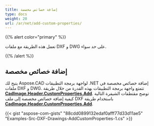 ```yaml
---
title: إضافة خصائص مخصصة
type: docs
weight: 20
url: /ar/net/add-custom-properties/
---
```


{{% alert color="primary" %}}

تعمل هذه الطريقة مع ملفات DXF و DWG على حد سواء.

{{% /alert %}}

## إضافة خصائص مخصصة

يتيح لك Aspose.CAD لواجهة برمجة التطبيقات .NET إضافة خصائص مخصصة في ملفات DXF و DWG. تتمتع واجهة برمجة التطبيقات بهذه القدرة من خلال طريقة [**CadImage.Header.CustomProperties.Add**](https://reference.aspose.com/cad/net/aspose.cad.fileformats.cad.cadobjects/cadheader/properties/customproperties).
توضح مقتطفات الشيفرة التالية كيفية إضافة خصائص مخصصة إلى ملف DXF باستخدام طريقة [**CadImage.Header.CustomProperties.Add**](https://reference.aspose.com/cad/net/aspose.cad.fileformats.cad.cadobjects/cadheader/properties/customproperties).

{{< gist "aspose-com-gists" "88cdd0899132edaf0afff77d33d11ae5" "Examples-Src-DXF-Drawings-AddCustomProperties-1.cs" >}}
